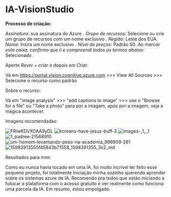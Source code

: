 # IA-VisionStudio

**Processo de criação:**

*Assinatura:* sua assinatura do Azure .
*Grupo de recursos:* Selecione ou crie um grupo de recursos com um nome exclusivo .
*Região:* Leste dos EUA.
*Nome:* Insira um nome exclusivo .
*Nível de preços:* Padrão S0.
*Ao marcar esta caixa, confirmo que li e compreendi todos os termos abaixo:* Selecionado .

Aperte *Rever + criar* e depois em *Criar*.

Vá em https://portal.vision.cognitive.azure.com >>> View All Sources >>> Selecione o recurso como padrão

Sobre o recurso:

Vá em "image analysis" >>> "add captions to image" >>> use o "Browse for a file" ou "Take a photo" para por a imagem, após por a imagem, veja a mágica acontecer.

Imagens recomendadas:

![FRiwKDVX0AA9yDL](https://github.com/AlexssLara/IA-VisionStudio/assets/135771199/a037cd3e-48ec-41f0-8e13-6320c989efc9)
![koreans-have-jesus-buff-3](https://github.com/AlexssLara/IA-VisionStudio/assets/135771199/91c2f62e-d781-4084-8a4a-0d48d9c4c070)
![images-_1__1](https://github.com/AlexssLara/IA-VisionStudio/assets/135771199/9a68b6df-406d-4ceb-8b07-49fba44ca601)
![1_padree-21568910](https://github.com/AlexssLara/IA-VisionStudio/assets/135771199/3003d326-3c65-4e81-8658-d5af0517d7c2)
![um-homem-levantando-peso-na-academia_966909-281](https://github.com/AlexssLara/IA-VisionStudio/assets/135771199/ccb45ff4-de4f-47c8-b78e-d3f2bb6a1eed)
![15983913555f45843b71558_1598391355_3x2_md](https://github.com/AlexssLara/IA-VisionStudio/assets/135771199/fa28b788-af5a-4d69-a6c2-aabd80b3639e)


Resultados para mim:

Como eu nunca havia tocado  em uma IA, foi muito incrível ter feito esse pequeno projeto, foi totalmente iniciação minha sozinho querendo aprender sobre os sistemas azure de IA. Recomendo pra todos que estão iniciando a futucar a plataforma com o acesso gratuito e ver realmente como funciona uma parcela da IA. Em resumo, estou empolgado.
